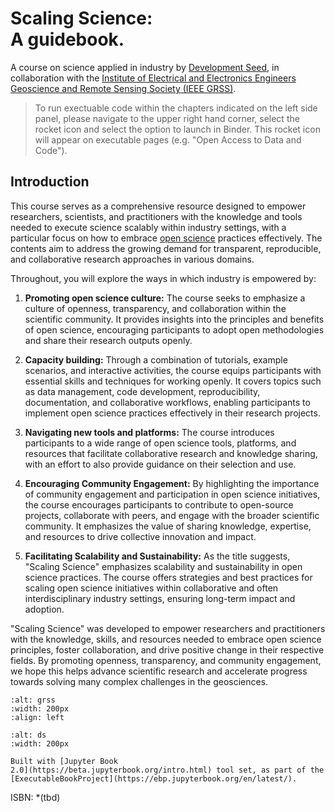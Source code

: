 

<!-- #region -->
# Scaling Science: <br> A guidebook.

A course on science applied in industry by [Development Seed](https://developmentseed.org/), in collaboration with the [Institute of Electrical and Electronics Engineers Geoscience and Remote Sensing Society (IEEE GRSS)](https://www.grss-ieee.org/).

> To run exectuable code within the chapters indicated on the left side panel, please navigate to the upper right hand corner, select the rocket icon and select the option to launch in Binder. This rocket icon will appear on executable pages (e.g. "Open Access to Data and Code").

## Introduction

This course serves as a comprehensive resource designed to empower researchers, scientists, and practitioners with the knowledge and tools needed to execute science scalably within industry settings, with a particular focus on how to embrace [open science](https://www.cos.io/open-science) practices effectively. The contents aim to address the growing demand for transparent, reproducible, and collaborative research approaches in various domains.

Throughout, you will explore the ways in which industry is empowered by:

1. **Promoting open science culture:** The course seeks to emphasize a culture of openness, transparency, and collaboration within the scientific community. It provides insights into the principles and benefits of open science, encouraging participants to adopt open methodologies and share their research outputs openly.

2. **Capacity building:** Through a combination of tutorials, example scenarios, and interactive activities, the course equips participants with essential skills and techniques for working openly. It covers topics such as data management, code development, reproducibility, documentation, and collaborative workflows, enabling participants to implement open science practices effectively in their research projects.

3. **Navigating new tools and platforms:** The course introduces participants to a wide range of open science tools, platforms, and resources that facilitate collaborative research and knowledge sharing, with an effort to also provide guidance on their selection and use.

4. **Encouraging Community Engagement:** By highlighting the importance of community engagement and participation in open science initiatives, the course encourages participants to contribute to open-source projects, collaborate with peers, and engage with the broader scientific community. It emphasizes the value of sharing knowledge, expertise, and resources to drive collective innovation and impact.

5. **Facilitating Scalability and Sustainability:** As the title suggests, "Scaling Science" emphasizes scalability and sustainability in open science practices. The course offers strategies and best practices for scaling open science initiatives within collaborative and often interdisciplinary industry settings, ensuring long-term impact and adoption.

"Scaling Science" was developed to empower researchers and practitioners with the knowledge, skills, and resources needed to embrace open science principles, foster collaboration, and drive positive change in their respective fields. By promoting openness, transparency, and community engagement, we hope this helps advance scientific research and accelerate progress towards solving many complex challenges in the geosciences.

```{image} ../grss.png
:alt: grss
:width: 200px
:align: left
```
```{image} ../ds.png
:alt: ds
:width: 200px
```



<!-- #endregion -->

```{admonition} $~$
Built with [Jupyter Book
2.0](https://beta.jupyterbook.org/intro.html) tool set, as part of the
[ExecutableBookProject](https://ebp.jupyterbook.org/en/latest/).  
```



ISBN: *(tbd)


